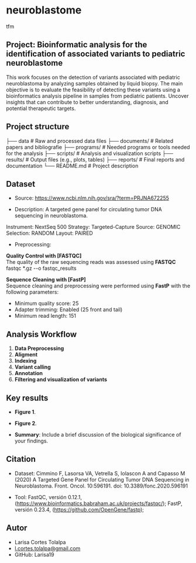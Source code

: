 # neuroblastome
tfm
## Project: Bioinformatic analysis for the identification of associated variants to pediatric neuroblastome
This work focuses on the detection of variants associated with pediatric neuroblastoma by analyzing samples obtained by liquid biopsy. The main objective is to evaluate the feasibility of detecting these variants using a bioinformatics analysis pipeline in samples from pediatric patients.
Uncover insights that can contribute to better understanding, diagnosis, and potential therapeutic targets.

## Project structure 
├── data             # Raw and processed data files
├── documents/        # Related papers and bibliografie
├── programs/         # Needed programs or tools needed for the analysis 
├── scripts/          # Analysis and visualization scripts
├── results/          # Output files (e.g., plots, tables)
├── reports/          # Final reports and documentation
└── README.md         # Project description

## Dataset

* Source: https://www.ncbi.nlm.nih.gov/sra/?term=PRJNA672255
  
* Description: A targeted gene panel for circulating tumor DNA sequencing in neuroblastoma.
  
Instrument: NextSeq 500
Strategy: Targeted-Capture
Source: GENOMIC
Selection: RANDOM
Layout: PAIRED

* Preprocessing:

**Quality Control with [FASTQC]**  
The quality of the raw sequencing reads was assessed using **FASTQC**
fastqc *.gz --o fastqc_results

**Sequence Cleaning with [FastP]**  
Sequence cleaning and preprocessing were performed using **FastP** with the following parameters:
  - Minimum quality score: 25
  - Adapter trimming: Enabled (25 front and tail)
  - Minimum read length: 151

## Analysis Workflow

1. **Data Preprocessing**
2. **Aligment**
3. **Indexing**
4. **Variant calling**
5. **Annotation**
6. **Filtering and visualization of variants**

## Key results

* **Figure 1**.

* **Figure 2**.

* **Summary**: Include a brief discussion of the biological significance of your findings.

## Citation 

* Dataset: Cimmino F, Lasorsa VA, Vetrella S, Iolascon A and Capasso M (2020) A Targeted Gene Panel for Circulating Tumor DNA Sequencing in Neuroblastoma. Front. Oncol. 10:596191. doi: 10.3389/fonc.2020.596191
  
* Tool: FastQC, versión 0.12.1, (https://www.bioinformatics.babraham.ac.uk/projects/fastqc/); FastP, versión 0.23.4, (https://github.com/OpenGene/fastp);

## Autor

* Larisa Cortes Tolalpa
* l.cortes.tolalpa@gmail.com
* GitHub: Larisa19

